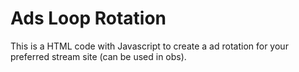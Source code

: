# Ads Loop Rotation

This is a HTML code with Javascript to create a ad rotation for your preferred stream site (can be used in obs).
